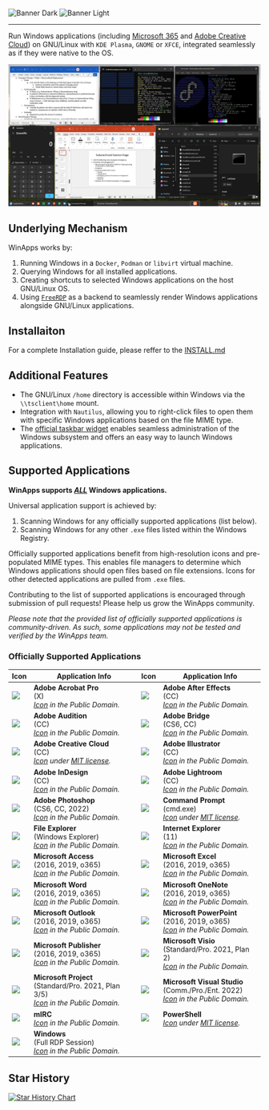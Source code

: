 <p style="  display: grid;
            place-items: center;">

![Banner Dark](icons/banner_dark.svg#gh-dark-mode-only)
![Banner Light](icons/banner_light.svg#gh-light-mode-only)

</p>

---

Run Windows applications (including [Microsoft 365](https://www.microsoft365.com/) and [Adobe Creative Cloud](https://www.adobe.com/creativecloud.html)) on GNU/Linux with `KDE Plasma`, `GNOME` or `XFCE`, integrated seamlessly as if they were native to the OS.

![WinApps Demonstration](docs/readme_images/demo.png)

## Underlying Mechanism
WinApps works by:
1. Running Windows in a `Docker`, `Podman` or `libvirt` virtual machine.
2. Querying Windows for all installed applications.
3. Creating shortcuts to selected Windows applications on the host GNU/Linux OS.
4. Using [`FreeRDP`](https://www.freerdp.com/) as a backend to seamlessly render Windows applications alongside GNU/Linux applications.

## Installaiton
 For a complete Installation guide, please reffer to the [INSTALL.md](docs/INSTALL.md)

## Additional Features
- The GNU/Linux `/home` directory is accessible within Windows via the `\\tsclient\home` mount.
- Integration with `Nautilus`, allowing you to right-click files to open them with specific Windows applications based on the file MIME type.
- The [official taskbar widget](https://github.com/winapps-org/WinApps-Launcher) enables seamless administration of the Windows subsystem and offers an easy way to launch Windows applications.

## Supported Applications
**WinApps supports <u>*ALL*</u> Windows applications.**

Universal application support is achieved by:
1. Scanning Windows for any officially supported applications (list below).
2. Scanning Windows for any other `.exe` files listed within the Windows Registry.

Officially supported applications benefit from high-resolution icons and pre-populated MIME types. This enables file managers to determine which Windows applications should open files based on file extensions. Icons for other detected applications are pulled from `.exe` files.

Contributing to the list of supported applications is encouraged through submission of pull requests! Please help us grow the WinApps community.

*Please note that the provided list of officially supported applications is community-driven. As such, some applications may not be tested and verified by the WinApps team.*

### Officially Supported Applications

| Icon | Application Info | Icon | Application Info |
| ---- | ---------------- | ---- | ---------------- |
| <img src="apps/acrobat-x-pro/icon.svg" width="100"> | <b>Adobe Acrobat Pro</b><br>(X)<br><i><a href="https://commons.wikimedia.org/wiki/File:Adobe_Acrobat_DC_logo_2020.svg">Icon</a> in the Public Domain.</i> | <img src="apps/aftereffects-cc/icon.svg" width="100"> | <b>Adobe After Effects</b><br>(CC)<br><i><a href="https://commons.wikimedia.org/wiki/File:Adobe_After_Effects_CC_icon.svg">Icon</a> in the Public Domain.</i> |
| <img src="apps/audition-cc/icon.svg" width="100"> | <b>Adobe Audition</b><br>(CC)<br><i><a href="https://en.m.wikipedia.org/wiki/File:Adobe_Audition_CC_icon_%282020%29.svg">Icon</a> in the Public Domain.</i> | <img src="apps/bridge-cs6/icon.svg" width="100"> | <b>Adobe Bridge</b><br>(CS6, CC)<br><i><a href="https://en.m.wikipedia.org/wiki/File:Adobe_Bridge_CC_icon.svg">Icon</a> in the Public Domain.</i> |
| <img src="apps/adobe-cc/icon.svg" width="100"> | <b>Adobe Creative Cloud</b><br>(CC)<br><i><a href="https://iconduck.com/icons/240218/adobe-creative-cloud">Icon</a> under <a href="https://iconduck.com/licenses/mit">MIT license</a>.</i> | <img src="apps/illustrator-cc/icon.svg" width="100"> | <b>Adobe Illustrator</b><br>(CC)<br><i><a href="https://commons.wikimedia.org/wiki/File:Adobe_Illustrator_CC_icon.svg">Icon</a> in the Public Domain.</i> |
| <img src="apps/indesign-cc/icon.svg" width="100"> | <b>Adobe InDesign</b><br>(CC)<br><i><a href="https://commons.wikimedia.org/wiki/File:Adobe_InDesign_CC_icon.svg">Icon</a> in the Public Domain.</i> | <img src="apps/lightroom-cc/icon.svg" width="100"> | <b>Adobe Lightroom</b><br>(CC)<br><i><a href="https://commons.wikimedia.org/wiki/File:Adobe_Photoshop_Lightroom_CC_logo.svg">Icon</a> in the Public Domain.</i> |
| <img src="apps/photoshop-cc/icon.svg" width="100"> | <b>Adobe Photoshop</b><br>(CS6, CC, 2022)<br><i><a href="https://commons.wikimedia.org/wiki/File:Adobe_Photoshop_CC_icon.svg">Icon</a> in the Public Domain.</i> | <img src="apps/cmd/icon.svg" width="100"> | <b>Command Prompt</b><br>(cmd.exe)<br><i><a href="https://github.com/microsoft/terminal/blob/main/res/terminal/Terminal.svg">Icon</a> under <a href="https://github.com/microsoft/terminal/blob/main/LICENSE">MIT license</a>.</i> |
| <img src="apps/explorer/icon.svg" width="100"> | <b>File Explorer</b><br>(Windows Explorer)<br><i><a href="https://commons.wikimedia.org/wiki/File:Windows_Explorer.svg">Icon</a> in the Public Domain.</i> | <img src="apps/iexplorer/icon.svg" width="100"> | <b>Internet Explorer</b><br>(11)<br><i><a href="https://commons.wikimedia.org/wiki/File:Internet_Explorer_10%2B11_logo.svg">Icon</a> in the Public Domain.</i> |
| <img src="apps/access/icon.svg" width="100"> | <b>Microsoft Access</b><br>(2016, 2019, o365)<br><i><a href="https://commons.wikimedia.org/wiki/File:Microsoft_Office_Access_(2019-present).svg">Icon</a> in the Public Domain.</i> | <img src="apps/excel/icon.svg" width="100"> | <b>Microsoft Excel</b><br>(2016, 2019, o365)<br><i><a href="https://en.m.wikipedia.org/wiki/File:Microsoft_Office_Excel_(2019%E2%80%93present).svg">Icon</a> in the Public Domain.</i> |
| <img src="apps/word/icon.svg" width="100"> | <b>Microsoft Word</b><br>(2016, 2019, o365)<br><i><a href="https://en.m.wikipedia.org/wiki/File:Microsoft_Office_Word_(2019%E2%80%93present).svg">Icon</a> in the Public Domain.</i> | <img src="apps/onenote/icon.svg" width="100"> | <b>Microsoft OneNote</b><br>(2016, 2019, o365)<br><i><a href="https://en.m.wikipedia.org/wiki/File:Microsoft_Office_OneNote_(2019%E2%80%93present).svg">Icon</a> in the Public Domain.</i> |
| <img src="apps/outlook/icon.svg" width="100"> | <b>Microsoft Outlook</b><br>(2016, 2019, o365)<br><i><a href="https://en.m.wikipedia.org/wiki/File:Microsoft_Office_Outlook_(2018%E2%80%93present).svg">Icon</a> in the Public Domain.</i> | <img src="apps/powerpoint/icon.svg" width="100"> | <b>Microsoft PowerPoint</b><br>(2016, 2019, o365)<br><i><a href="https://en.m.wikipedia.org/wiki/File:Microsoft_Office_PowerPoint_(2019%E2%80%93present).svg">Icon</a> in the Public Domain.</i> |
| <img src="apps/publisher/icon.svg" width="100"> | <b>Microsoft Publisher</b><br>(2016, 2019, o365)<br><i><a href="https://en.m.wikipedia.org/wiki/File:Microsoft_Office_Publisher_(2019-present).svg">Icon</a> in the Public Domain.</i> | <img src="apps/visio/icon.svg" width="100"> | <b>Microsoft Visio</b><br>(Standard/Pro. 2021, Plan 2)<br><i><a href="https://en.m.wikipedia.org/wiki/File:Microsoft_Office_Visio_(2019).svg">Icon</a> in the Public Domain.</i> |
| <img src="apps/project/icon.svg" width="100"> | <b>Microsoft Project</b><br>(Standard/Pro. 2021, Plan 3/5)<br><i><a href="https://en.m.wikipedia.org/wiki/File:Microsoft_Project_(2019–present).svg">Icon</a> in the Public Domain.</i> | <img src="apps/visual-studio-pro/icon.svg" width="100"> | <b>Microsoft Visual Studio</b><br>(Comm./Pro./Ent. 2022)<br><i><a href="https://en.m.wikipedia.org/wiki/File:Visual_Studio_Icon_2022.svg">Icon</a> in the Public Domain.</i> |
| <img src="apps/mirc/icon.svg" width="100"> | <b>mIRC</b><br><i><a href="https://en.wikipedia.org/wiki/MIRC#/media/File:Mircnewlogo.png">Icon</a> in the Public Domain.</i> | <img src="apps/powershell/icon.svg" width="100"> | <b>PowerShell</b><br><i><a href="https://iconduck.com/icons/102322/file-type-powershell">Icon</a> under <a href="https://iconduck.com/licenses/mit">MIT license</a>.</i> |
| <img src="icons/windows.svg" width="100"> | <b>Windows</b><br>(Full RDP Session)<br><i><a href="url">Icon</a> in the Public Domain.</i> | | |


## Star History
<a href="https://star-history.com/#winapps-org/winapps&Date">
 <picture>
   <source media="(prefers-color-scheme: dark)" srcset="https://api.star-history.com/svg?repos=winapps-org/winapps&type=Date&theme=dark"/>
   <source media="(prefers-color-scheme: light)" srcset="https://api.star-history.com/svg?repos=winapps-org/winapps&type=Date"/>
   <img alt="Star History Chart" src="https://api.star-history.com/svg?repos=winapps-org/winapps&type=Date"/>
 </picture>
</a>
